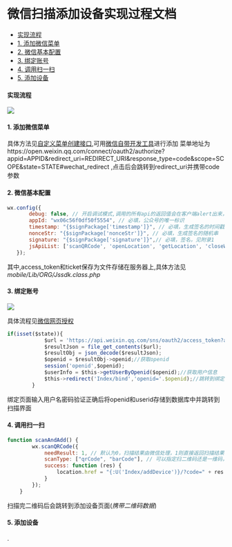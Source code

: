 微信扫描添加设备实现过程文档
====

* [实现流程](#实现流程)
* [1. 添加微信菜单](#1-添加微信菜单)
* [2. 微信基本配置](#2-微信基本配置)
* [3. 绑定账号](#3-绑定账号)
* [4. 调用扫一扫](#4-调用扫一扫)
* [5. 添加设备](#5-添加设备)


#### 实现流程
![](../assets/149f5a05fcbe28db7491c315d791833dd89a9c4dd84560656c136dcc77bb23d5aa03e2c3b221800f126ff4cde186158af8c012e11385198afdf60f9397dc4b0f79cf9c944585ac151a33c4d54f9725ca43f3af7d02350ede8b1ec939faba2e88990.png?0.4589550824689501)  
#### 1. 添加微信菜单

具体方法见[自定义菜单创建接口](https://mp.weixin.qq.com/wiki?t=resource/res_main&id=mp1421141013 ),可用[微信自带开发工具](https://mp.weixin.qq.com/debug/cgi-bin/apiinfo?t=index&type=%E8%87%AA%E5%AE%9A%E4%B9%89%E8%8F%9C%E5%8D%95&form=%E8%87%AA%E5%AE%9A%E4%B9%89%E8%8F%9C%E5%8D%95%E5%88%9B%E5%BB%BA%E6%8E%A5%E5%8F%A3%20/menu/create )进行添加
菜单地址为https://open.weixin.qq.com/connect/oauth2/authorize?appid=APPID&redirect_uri=REDIRECT_URI&response_type=code&scope=SCOPE&state=STATE#wechat_redirect ,点击后会跳转到redirect_uri并携带code参数

#### 2. 微信基本配置
```javascript
wx.config({
       debug: false, // 开启调试模式,调用的所有api的返回值会在客户端alert出来，若要查看传入的参数，可以在pc端打开，参数信息会通过log打出，仅在pc端时才会打印。
       appId: "wx06c56f0df50f5554", // 必填，公众号的唯一标识
       timestamp: "{$signPackage['timestamp']}", // 必填，生成签名的时间戳
       nonceStr: "{$signPackage['nonceStr']}", // 必填，生成签名的随机串
       signature: "{$signPackage['signature']}",// 必填，签名，见附录1
       jsApiList: ['scanQRCode', 'openLocation', 'getLocation', 'closeWindow'] // 必填，需要使用的JS接口列表，所有JS接口列表见附录2
   });
```
其中,access_token和ticket保存为文件存储在服务器上,具体方法见*mobile/Lib/ORG/Jssdk.class.php*
#### 3. 绑定账号

![](../assets/149f5a05fcbe28db7491c315d791833dd89a9c4dd84560656c136dcc77bb23d5aa03e2c3b221800f126ff4cde186158af8c012e11385198afdf60f9397dc4b0f79cf9c944585ac151a33c4d54f9725ca43f3af7d02350ede8b1ec939faba2e88991.png?0.6513449060408489)  

具体流程见[微信网页授权](https://mp.weixin.qq.com/wiki?t=resource/res_main&id=mp1421140842 )
```javascript
if(isset($state)){
			$url = 'https://api.weixin.qq.com/sns/oauth2/access_token?appid='.C('APPID').'&secret='.C('SECRET').'&code='.$code.'&grant_type=authorization_code';
			$resultJson = file_get_contents($url);
			$resultObj = json_decode($resultJson);
			$openid = $resultObj->openid;//获取openid
            session('openid',$openid);
			$userInfo = $this->getUserByOpenid($openid);//获取用户信息
			$this->redirect('Index/bind','openid='.$openid);//跳转到绑定页面
		}
```

绑定页面输入用户名密码验证正确后将openid和userid存储到数据库中并跳转到扫描界面

#### 4. 调用扫一扫
```javascript
function scanAndAdd() {
        wx.scanQRCode({
            needResult: 1, // 默认为0，扫描结果由微信处理，1则直接返回扫描结果，
            scanType: ["qrCode", "barCode"], // 可以指定扫二维码还是一维码，默认二者都有
            success: function (res) {
                location.href = "{:U('Index/addDevice')}/?code=" + res.resultStr;
            }
        });
    }
```

扫描完二维码后会跳转到添加设备页面(*携带二维码数据*)

#### 5. 添加设备




























.
